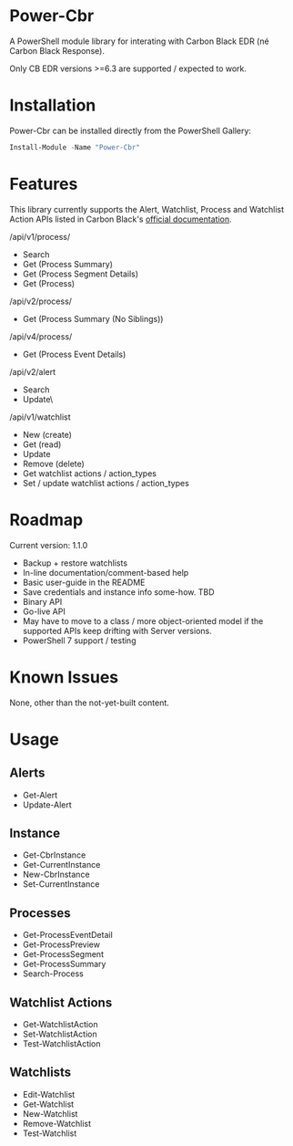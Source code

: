# Power-Cbr
A PowerShell module library for interating with Carbon Black EDR (né Carbon Black Response).

Only CB EDR versions >=6.3 are supported / expected to work.

# Installation
Power-Cbr can be installed directly from the PowerShell Gallery:

```PowerShell
Install-Module -Name "Power-Cbr"
```

# Features
This library currently supports the Alert, Watchlist, Process and Watchlist Action APIs listed in Carbon Black's [official documentation](https://developer.carbonblack.com/reference/enterprise-response/6.3/rest-api/).

/api/v1/process/
* Search
* Get (Process Summary)
* Get (Process Segment Details)
* Get (Process)

/api/v2/process/
* Get (Process Summary (No Siblings))

/api/v4/process/
* Get (Process Event Details)

/api/v2/alert
* Search
* Update\

/api/v1/watchlist
* New (create)
* Get (read)
* Update
* Remove (delete)
* Get watchlist actions / action_types
* Set / update watchlist actions / action_types

# Roadmap
Current version: 1.1.0

* Backup + restore watchlists
* In-line documentation/comment-based help
* Basic user-guide in the README
* Save credentials and instance info some-how. TBD
* Binary API
* Go-live API
* May have to move to a class / more object-oriented model if the supported APIs keep drifting with Server versions.
* PowerShell 7 support / testing


# Known Issues
None, other than the not-yet-built content.

# Usage

## Alerts
* Get-Alert
* Update-Alert

## Instance
* Get-CbrInstance
* Get-CurrentInstance
* New-CbrInstance
* Set-CurrentInstance

## Processes
* Get-ProcessEventDetail
* Get-ProcessPreview
* Get-ProcessSegment
* Get-ProcessSummary
* Search-Process

## Watchlist Actions
* Get-WatchlistAction
* Set-WatchlistAction
* Test-WatchlistAction

## Watchlists
* Edit-Watchlist
* Get-Watchlist
* New-Watchlist
* Remove-Watchlist
* Test-Watchlist